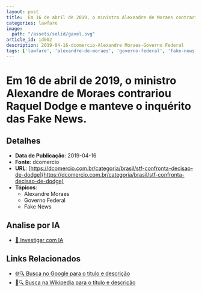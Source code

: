 ```yaml
---
layout: post
title:  Em 16 de abril de 2019, o ministro Alexandre de Moraes contrariou Raquel Dodge e manteve o inquérito das Fake News.
categories: lawfare
image: 
  path: "/assets/solid/gavel.svg"
article_id: id002
description: 2019-04-16-dcomercio-Alexandre Moraes-Governo Federal
tags: ['lawfare', 'alexandre-de-moraes', 'governo-federal', 'fake-news']
---
```


# Em 16 de abril de 2019, o ministro Alexandre de Moraes contrariou Raquel Dodge e manteve o inquérito das Fake News.

## Detalhes
- **Data de Publicação**: 2019-04-16
- **Fonte**: dcomercio
- **URL**: [https://dcomercio.com.br/categoria/brasil/stf-confronta-decisao-de-dodge](https://dcomercio.com.br/categoria/brasil/stf-confronta-decisao-de-dodge)
- **Tópicos**:
  - Alexandre Moraes
  - Governo Federal
  - Fake News

## Analise por IA
- [🤖 Investigar com IA](https://www.perplexity.ai/search?q=%22not%C3%ADcia%20artigo%20Brasil%22%20Em%2016%20de%20abril%20de%202019%2C%20o%20ministro%20Alexandre%20de%20Moraes%20contrariou%20Raquel%20Dodge%20e%20manteve%20o%20inqu%C3%A9rito%20das%20Fake%20News.%20dcomercio%202019-04-16)

## Links Relacionados
- [🌐🔍 Busca no Google para o título e descrição](https://www.google.com/search?q=%22not%C3%ADcia%20artigo%20Brasil%22%20Em%2016%20de%20abril%20de%202019%2C%20o%20ministro%20Alexandre%20de%20Moraes%20contrariou%20Raquel%20Dodge%20e%20manteve%20o%20inqu%C3%A9rito%20das%20Fake%20News.%20dcomercio%202019-04-16)
- [📖🔍 Busca na Wikipedia para o título e descrição](https://pt.wikipedia.org/w/index.php?search=%22not%C3%ADcia%20artigo%20Brasil%22%20Em%2016%20de%20abril%20de%202019%2C%20o%20ministro%20Alexandre%20de%20Moraes%20contrariou%20Raquel%20Dodge%20e%20manteve%20o%20inqu%C3%A9rito%20das%20Fake%20News.%20dcomercio%202019-04-16)

